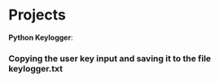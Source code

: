 # Projects


**Python Keylogger**: 
### Copying the user key input and saving it to the file keylogger.txt

```

